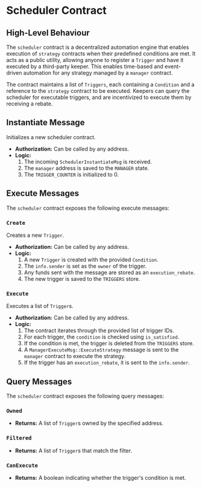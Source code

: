 # Scheduler Contract

## High-Level Behaviour

The `scheduler` contract is a decentralized automation engine that enables execution of `strategy` contracts when their predefined conditions are met. It acts as a public utility, allowing anyone to register a `Trigger` and have it executed by a third-party keeper. This enables time-based and event-driven automation for any strategy managed by a `manager` contract.

The contract maintains a list of `Triggers`, each containing a `Condition` and a reference to the `strategy` contract to be executed. Keepers can query the scheduler for executable triggers, and are incentivized to execute them by receiving a rebate.

## Instantiate Message

Initializes a new scheduler contract.

- **Authorization:** Can be called by any address.
- **Logic:**
  1.  The incoming `SchedulerInstantiateMsg` is received.
  2.  The `manager` address is saved to the `MANAGER` state.
  3.  The `TRIGGER_COUNTER` is initialized to 0.

## Execute Messages

The `scheduler` contract exposes the following execute messages:

### `Create`

Creates a new `Trigger`.

- **Authorization:** Can be called by any address.
- **Logic:**
  1.  A new `Trigger` is created with the provided `Condition`.
  2.  The `info.sender` is set as the `owner` of the trigger.
  3.  Any funds sent with the message are stored as an `execution_rebate`.
  4.  The new trigger is saved to the `TRIGGERS` store.

### `Execute`

Executes a list of `Trigger`s.

- **Authorization:** Can be called by any address.
- **Logic:**
  1.  The contract iterates through the provided list of trigger IDs.
  2.  For each trigger, the `condition` is checked using `is_satisfied`.
  3.  If the condition is met, the trigger is deleted from the `TRIGGERS` store.
  4.  A `ManagerExecuteMsg::ExecuteStrategy` message is sent to the `manager` contract to execute the strategy.
  5.  If the trigger has an `execution_rebate`, it is sent to the `info.sender`.

## Query Messages

The `scheduler` contract exposes the following query messages:

### `Owned`

- **Returns:** A list of `Trigger`s owned by the specified address.

### `Filtered`

- **Returns:** A list of `Trigger`s that match the filter.

### `CanExecute`

- **Returns:** A boolean indicating whether the trigger's condition is met.
